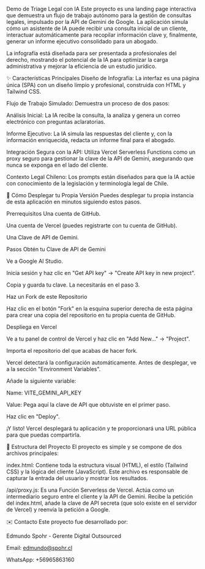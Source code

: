 Demo de Triage Legal con IA
Este proyecto es una landing page interactiva que demuestra un flujo de trabajo autónomo para la gestión de consultas legales, impulsado por la API de Gemini de Google. La aplicación simula cómo un asistente de IA puede recibir una consulta inicial de un cliente, interactuar automáticamente para recopilar información clave y, finalmente, generar un informe ejecutivo consolidado para un abogado.

La infografía está diseñada para ser presentada a profesionales del derecho, mostrando el potencial de la IA para optimizar la carga administrativa y mejorar la eficiencia de un estudio jurídico.

✨ Características Principales
Diseño de Infografía: La interfaz es una página única (SPA) con un diseño limpio y profesional, construida con HTML y Tailwind CSS.

Flujo de Trabajo Simulado: Demuestra un proceso de dos pasos:

Análisis Inicial: La IA recibe la consulta, la analiza y genera un correo electrónico con preguntas aclaratorias.

Informe Ejecutivo: La IA simula las respuestas del cliente y, con la información enriquecida, redacta un informe final para el abogado.

Integración Segura con la API: Utiliza Vercel Serverless Functions como un proxy seguro para gestionar la clave de la API de Gemini, asegurando que nunca se exponga en el lado del cliente.

Contexto Legal Chileno: Los prompts están diseñados para que la IA actúe con conocimiento de la legislación y terminología legal de Chile.

🚀 Cómo Desplegar tu Propia Versión
Puedes desplegar tu propia instancia de esta aplicación en minutos siguiendo estos pasos.

Prerrequisitos
Una cuenta de GitHub.

Una cuenta de Vercel (puedes registrarte con tu cuenta de GitHub).

Una Clave de API de Gemini.

Pasos
Obtén tu Clave de API de Gemini

Ve a Google AI Studio.

Inicia sesión y haz clic en "Get API key" -> "Create API key in new project".

Copia y guarda tu clave. La necesitarás en el paso 3.

Haz un Fork de este Repositorio

Haz clic en el botón "Fork" en la esquina superior derecha de esta página para crear una copia del repositorio en tu propia cuenta de GitHub.

Despliega en Vercel

Ve a tu panel de control de Vercel y haz clic en "Add New..." -> "Project".

Importa el repositorio del que acabas de hacer fork.

Vercel detectará la configuración automáticamente. Antes de desplegar, ve a la sección "Environment Variables".

Añade la siguiente variable:

Name: VITE_GEMINI_API_KEY

Value: Pega aquí la clave de API que obtuviste en el primer paso.

Haz clic en "Deploy".

¡Y listo! Vercel desplegará tu aplicación y te proporcionará una URL pública para que puedas compartirla.

📂 Estructura del Proyecto
El proyecto es simple y se compone de dos archivos principales:

index.html: Contiene toda la estructura visual (HTML), el estilo (Tailwind CSS) y la lógica del cliente (JavaScript). Este archivo es responsable de capturar la entrada del usuario y mostrar los resultados.

/api/proxy.js: Es una Función Serverless de Vercel. Actúa como un intermediario seguro entre el cliente y la API de Gemini. Recibe la petición del index.html, añade la clave de API secreta (que solo existe en el servidor de Vercel) y reenvía la petición a Google.

✉️ Contacto
Este proyecto fue desarrollado por:

Edmundo Spohr - Gerente Digital Outsourced

Email: edmundo@spohr.cl

WhatsApp: +56965863160
